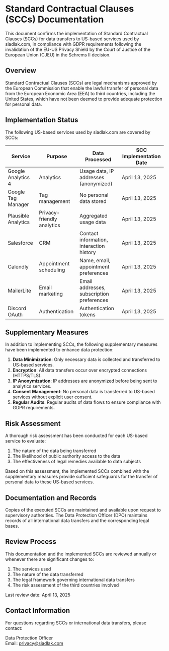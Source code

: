 # Standard Contractual Clauses (SCCs) Documentation

This document confirms the implementation of Standard Contractual Clauses (SCCs) for data transfers to US-based services used by siadlak.com, in compliance with GDPR requirements following the invalidation of the EU-US Privacy Shield by the Court of Justice of the European Union (CJEU) in the Schrems II decision.

## Overview

Standard Contractual Clauses (SCCs) are legal mechanisms approved by the European Commission that enable the lawful transfer of personal data from the European Economic Area (EEA) to third countries, including the United States, which have not been deemed to provide adequate protection for personal data.

## Implementation Status

The following US-based services used by siadlak.com are covered by SCCs:

| Service | Purpose | Data Processed | SCC Implementation Date |
|---------|---------|----------------|-------------------------|
| Google Analytics 4 | Analytics | Usage data, IP addresses (anonymized) | April 13, 2025 |
| Google Tag Manager | Tag management | No personal data stored | April 13, 2025 |
| Plausible Analytics | Privacy-friendly analytics | Aggregated usage data | April 13, 2025 |
| Salesforce | CRM | Contact information, interaction history | April 13, 2025 |
| Calendly | Appointment scheduling | Name, email, appointment preferences | April 13, 2025 |
| MailerLite | Email marketing | Email addresses, subscription preferences | April 13, 2025 |
| Discord OAuth | Authentication | Authentication tokens | April 13, 2025 |

## Supplementary Measures

In addition to implementing SCCs, the following supplementary measures have been implemented to enhance data protection:

1. **Data Minimization**: Only necessary data is collected and transferred to US-based services.
2. **Encryption**: All data transfers occur over encrypted connections (HTTPS/TLS).
3. **IP Anonymization**: IP addresses are anonymized before being sent to analytics services.
4. **Consent Management**: No personal data is transferred to US-based services without explicit user consent.
5. **Regular Audits**: Regular audits of data flows to ensure compliance with GDPR requirements.

## Risk Assessment

A thorough risk assessment has been conducted for each US-based service to evaluate:

1. The nature of the data being transferred
2. The likelihood of public authority access to the data
3. The effectiveness of legal remedies available to data subjects

Based on this assessment, the implemented SCCs combined with the supplementary measures provide sufficient safeguards for the transfer of personal data to these US-based services.

## Documentation and Records

Copies of the executed SCCs are maintained and available upon request to supervisory authorities. The Data Protection Officer (DPO) maintains records of all international data transfers and the corresponding legal bases.

## Review Process

This documentation and the implemented SCCs are reviewed annually or whenever there are significant changes to:

1. The services used
2. The nature of the data transferred
3. The legal framework governing international data transfers
4. The risk assessment of the third countries involved

Last review date: April 13, 2025

## Contact Information

For questions regarding SCCs or international data transfers, please contact:

Data Protection Officer  
Email: privacy@siadlak.com
